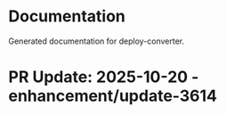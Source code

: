 # Documentation

Generated documentation for deploy-converter.

# PR Update: 2025-10-20 - enhancement/update-3614
